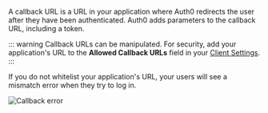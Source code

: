 A callback URL is a URL in your application where Auth0 redirects the user after they have been authenticated. Auth0 adds parameters to the callback URL, including a token. 

::: warning
Callback URLs can be manipulated. For security, add your application's URL to the **Allowed Callback URLs** field in your [Client Settings](${manage_url}/#/applications/${account.clientId}/settings). 
:::

If you do not whitelist your application's URL, your users will see a mismatch error when they try to log in.

![Callback error](/media/articles/angularjs/callback_error.png)
